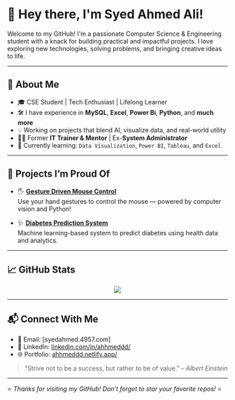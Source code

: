 # 👋 Hey there, I'm Syed Ahmed Ali!

Welcome to my GitHub! I'm a passionate Computer Science & Engineering student with a knack for building practical and impactful projects. I love exploring new technologies, solving problems, and bringing creative ideas to life.

---

## 🚀 About Me

- 🎓 CSE Student | Tech Enthusiast | Lifelong Learner  
- 🛠️ I have experience in **MySQL**, **Excel**, **Power Bi**, **Python**, and **much more**
- 💡 Working on projects that blend AI, visualize data, and real-world utility
- 🧑‍🏫 Former **IT Trainer & Mentor** | Ex-**System Administrator**
- 🧠 Currently learning: `Data Visualization`, `Power BI`, `Tableau`, and `Excel`

---

## 💼 Projects I’m Proud Of

- 🖐️ [**Gesture Driven Mouse Control**](https://github.com/ahhmeddd-11/gesture-driven-mouse-control.git)  
  Use your hand gestures to control the mouse — powered by computer vision and Python!

- 🩺 [**Diabetes Prediction System**](https://github.com/ahhmeddd-11/Diabetes-Prediction.git)  
  Machine learning-based system to predict diabetes using health data and analytics.

---

## 📈 GitHub Stats

<p align="center">
  <img src="https://github-readme-stats.vercel.app/api/top-langs/?username=ahhmeddd-11&layout=compact&theme=radical" />
</p>

---

## 📬 Connect With Me

- 📧 Email: [syedahmed.4957.com]  
- 💼 LinkedIn: [linkedin.com/in/ahhmeddd/](https://linkedin.com/in/ahhmeddd/)  
- 🌐 Portfolio: [ahhmeddd.netlify.app/](https://ahhmeddd.netlify.app/)  

> “Strive not to be a success, but rather to be of value.” – *Albert Einstein*

---

⭐️ *Thanks for visiting my GitHub! Don’t forget to star your favorite repos!* ⭐️
